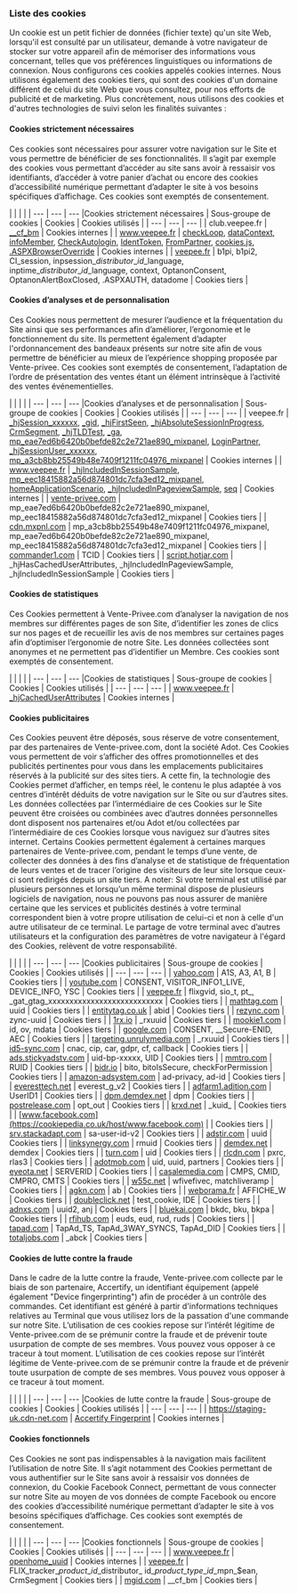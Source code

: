 ### Liste des cookies

Un cookie est un petit fichier de données (fichier texte) qu'un site Web, lorsqu'il est consulté par un utilisateur, demande à votre navigateur de stocker sur votre appareil afin de mémoriser des informations vous concernant, telles que vos préférences linguistiques ou informations de connexion. Nous configurons ces cookies appelés cookies internes. Nous utilisons également des cookies tiers, qui sont des cookies d'un domaine différent de celui du site Web que vous consultez, pour nos efforts de publicité et de marketing. Plus concrètement, nous utilisons des cookies et d'autres technologies de suivi selon les finalités suivantes :

#### Cookies strictement nécessaires

Ces cookies sont nécessaires pour assurer votre navigation sur le Site et vous permettre de bénéficier de ses fonctionnalités. Il s’agit par exemple des cookies vous permettant d’accéder au site sans avoir à ressaisir vos identifiants, d’accéder à votre panier d’achat ou encore des cookies d’accessibilité numérique permettant d’adapter le site à vos besoins spécifiques d’affichage. Ces cookies sont exemptés de consentement.

|     |     |     |
| --- | --- | --- |Cookies strictement nécessaires
| Sous-groupe de cookies | Cookies | Cookies utilisés |
| --- | --- | --- |
| club.veepee.fr | [\_\_cf\_bm](https://cookiepedia.co.uk/cookies/__cf_bm) | Cookies internes |
| www.veepee.fr | [checkLoop](https://cookiepedia.co.uk/cookies/checkLoop), [dataContext](https://cookiepedia.co.uk/cookies/dataContext), [infoMember](https://cookiepedia.co.uk/cookies/infoMember), [CheckAutologin](https://cookiepedia.co.uk/cookies/CheckAutologin), [IdentToken](https://cookiepedia.co.uk/cookies/IdentToken), [FromPartner](https://cookiepedia.co.uk/cookies/FromPartner), [cookies.js](https://cookiepedia.co.uk/cookies/cookies.js), [.ASPXBrowserOverride](https://cookiepedia.co.uk/cookies/.ASPXBrowserOverride) | Cookies internes |
| [veepee.fr](https://cookiepedia.co.uk/host/veepee.fr) | b1pi, b1pi2, CI\_session, inpsession\_$distributor\_id\_$language, inptime\_$distributor\_id\_$language, context, OptanonConsent, OptanonAlertBoxClosed, .ASPXAUTH, datadome | Cookies tiers |

#### Cookies d’analyses et de personnalisation

Ces Cookies nous permettent de mesurer l’audience et la fréquentation du Site ainsi que ses performances afin d’améliorer, l’ergonomie et le fonctionnement du site. Ils permettent également d’adapter l'ordonnancement des bandeaux présents sur notre site afin de vous permettre de bénéficier au mieux de l’expérience shopping proposée par Vente-privee. Ces cookies sont exemptés de consentement, l’adaptation de l’ordre de présentation des ventes étant un élément intrinsèque à l’activité des ventes événementielles.

|     |     |     |
| --- | --- | --- |Cookies d’analyses et de personnalisation
| Sous-groupe de cookies | Cookies | Cookies utilisés |
| --- | --- | --- |
| veepee.fr | [\_hjSession\_xxxxxx](https://cookiepedia.co.uk/cookies/_hjSession_xxxxxx), [\_gid](https://cookiepedia.co.uk/cookies/_gid), [\_hjFirstSeen](https://cookiepedia.co.uk/cookies/_hjFirstSeen), [\_hjAbsoluteSessionInProgress](https://cookiepedia.co.uk/cookies/_hjAbsoluteSessionInProgress), [CrmSegment](https://cookiepedia.co.uk/cookies/CrmSegment), [\_hjTLDTest](https://cookiepedia.co.uk/cookies/_hjTLDTest), [\_ga](https://cookiepedia.co.uk/cookies/_ga), [mp\_eae7ed6b6420b0befde82c2e721ae890\_mixpanel](https://cookiepedia.co.uk/cookies/mp_eae7ed6b6420b0befde82c2e721ae890_mixpanel), [LoginPartner](https://cookiepedia.co.uk/cookies/LoginPartner), [\_hjSessionUser\_xxxxxx](https://cookiepedia.co.uk/cookies/_hjSessionUser_xxxxxx), [mp\_a3cb8bb25549b48e7409f1211fc04976\_mixpanel](https://cookiepedia.co.uk/cookies/mp_a3cb8bb25549b48e7409f1211fc04976_mixpanel) | Cookies internes |
| www.veepee.fr | [\_hjIncludedInSessionSample](https://cookiepedia.co.uk/cookies/_hjIncludedInSessionSample), [mp\_eec18415882a56d874801dc7cfa3ed12\_mixpanel](https://cookiepedia.co.uk/cookies/mp_eec18415882a56d874801dc7cfa3ed12_mixpanel), [homeApplicationScenario](https://cookiepedia.co.uk/cookies/homeApplicationScenario), [\_hjIncludedInPageviewSample](https://cookiepedia.co.uk/cookies/_hjIncludedInPageviewSample), [seq](https://cookiepedia.co.uk/cookies/seq) | Cookies internes |
| [vente-privee.com](https://cookiepedia.co.uk/host/vente-privee.com) | mp\_eae7ed6b6420b0befde82c2e721ae890\_mixpanel, mp\_eec18415882a56d874801dc7cfa3ed12\_mixpanel | Cookies tiers |
| [cdn.mxpnl.com](https://cookiepedia.co.uk/host/cdn.mxpnl.com) | mp\_a3cb8bb25549b48e7409f1211fc04976\_mixpanel, mp\_eae7ed6b6420b0befde82c2e721ae890\_mixpanel, mp\_eec18415882a56d874801dc7cfa3ed12\_mixpanel | Cookies tiers |
| [commander1.com](https://cookiepedia.co.uk/host/commander1.com) | TCID | Cookies tiers |
| [script.hotjar.com](https://cookiepedia.co.uk/host/script.hotjar.com) | \_hjHasCachedUserAttributes, \_hjIncludedInPageviewSample, \_hjIncludedInSessionSample | Cookies tiers |

#### Cookies de statistiques

Ces Cookies permettent à Vente-Privee.com d’analyser la navigation de nos membres sur différentes pages de son Site, d’identifier les zones de clics sur nos pages et de recueillir les avis de nos membres sur certaines pages afin d’optimiser l’ergonomie de notre Site. Les données collectées sont anonymes et ne permettent pas d’identifier un Membre. Ces cookies sont exemptés de consentement.

|     |     |     |
| --- | --- | --- |Cookies de statistiques
| Sous-groupe de cookies | Cookies | Cookies utilisés |
| --- | --- | --- |
| www.veepee.fr | [\_hjCachedUserAttributes](https://cookiepedia.co.uk/cookies/_hjCachedUserAttributes) | Cookies internes |

#### Cookies publicitaires

Ces Cookies peuvent être déposés, sous réserve de votre consentement, par des partenaires de Vente-privee.com, dont la société Adot. Ces Cookies vous permettent de voir s’afficher des offres promotionnelles et des publicités pertinentes pour vous dans les emplacements publicitaires réservés à la publicité sur des sites tiers. A cette fin, la technologie des Cookies permet d’afficher, en temps réel, le contenu le plus adaptée à vos centres d’intérêt déduits de votre navigation sur le Site ou sur d’autres sites. Les données collectées par l’intermédiaire de ces Cookies sur le Site peuvent être croisées ou combinées avec d’autres données personnelles dont disposent nos partenaires et/ou Adot et/ou collectées par l’intermédiaire de ces Cookies lorsque vous naviguez sur d’autres sites internet. Certains Cookies permettent également à certaines marques partenaires de Vente-privee.com, pendant le temps d’une vente, de collecter des données à des fins d’analyse et de statistique de fréquentation de leurs ventes et de tracer l’origine des visiteurs de leur site lorsque ceux-ci sont redirigés depuis un site tiers. A noter: Si votre terminal est utilisé par plusieurs personnes et lorsqu’un même terminal dispose de plusieurs logiciels de navigation, nous ne pouvons pas nous assurer de manière certaine que les services et publicités destinés à votre terminal correspondent bien à votre propre utilisation de celui-ci et non à celle d'un autre utilisateur de ce terminal. Le partage de votre terminal avec d’autres utilisateurs et la configuration des paramètres de votre navigateur à l'égard des Cookies, relèvent de votre responsabilité.

|     |     |     |
| --- | --- | --- |Cookies publicitaires
| Sous-groupe de cookies | Cookies | Cookies utilisés |
| --- | --- | --- |
| [yahoo.com](https://cookiepedia.co.uk/host/yahoo.com) | A1S, A3, A1, B | Cookies tiers |
| [youtube.com](https://cookiepedia.co.uk/host/youtube.com) | CONSENT, VISITOR\_INFO1\_LIVE, DEVICE\_INFO, YSC | Cookies tiers |
| [veepee.fr](https://cookiepedia.co.uk/host/veepee.fr) | flixgvid, sio\_t, pt\_, \_gat\_gtag\_xxxxxxxxxxxxxxxxxxxxxxxxxxx | Cookies tiers |
| [mathtag.com](https://cookiepedia.co.uk/host/mathtag.com) | uuid | Cookies tiers |
| [entitytag.co.uk](https://cookiepedia.co.uk/host/entitytag.co.uk) | abid | Cookies tiers |
| [rezync.com](https://cookiepedia.co.uk/host/rezync.com) | zync-uuid | Cookies tiers |
| [1rx.io](https://cookiepedia.co.uk/host/1rx.io) | \_rxuuid | Cookies tiers |
| [mookie1.com](https://cookiepedia.co.uk/host/mookie1.com) | id, ov, mdata | Cookies tiers |
| [google.com](https://cookiepedia.co.uk/host/google.com) | CONSENT, \_\_Secure-ENID, AEC | Cookies tiers |
| [targeting.unrulymedia.com](https://cookiepedia.co.uk/host/targeting.unrulymedia.com) | \_rxuuid | Cookies tiers |
| [id5-sync.com](https://cookiepedia.co.uk/host/id5-sync.com) | cnac, cip, car, gdpr, cf, callback | Cookies tiers |
| [ads.stickyadstv.com](https://cookiepedia.co.uk/host/ads.stickyadstv.com) | uid-bp-xxxxx, UID | Cookies tiers |
| [mmtro.com](https://cookiepedia.co.uk/host/mmtro.com) | RUID | Cookies tiers |
| [bidr.io](https://cookiepedia.co.uk/host/bidr.io) | bito, bitoIsSecure, checkForPermission | Cookies tiers |
| [amazon-adsystem.com](https://cookiepedia.co.uk/host/amazon-adsystem.com) | ad-privacy, ad-id | Cookies tiers |
| [everesttech.net](https://cookiepedia.co.uk/host/everesttech.net) | everest\_g\_v2 | Cookies tiers |
| [adfarm1.adition.com](https://cookiepedia.co.uk/host/adfarm1.adition.com) | UserID1 | Cookies tiers |
| [dpm.demdex.net](https://cookiepedia.co.uk/host/dpm.demdex.net) | dpm | Cookies tiers |
| [postrelease.com](https://cookiepedia.co.uk/host/postrelease.com) | opt\_out | Cookies tiers |
| [krxd.net](https://cookiepedia.co.uk/host/krxd.net) | \_kuid\_ | Cookies tiers |
| [www.facebook.com](https://cookiepedia.co.uk/host/www.facebook.com) |     | Cookies tiers |
| [srv.stackadapt.com](https://cookiepedia.co.uk/host/srv.stackadapt.com) | sa-user-id-v2 | Cookies tiers |
| [adstir.com](https://cookiepedia.co.uk/host/adstir.com) | uuid | Cookies tiers |
| [linksynergy.com](https://cookiepedia.co.uk/host/linksynergy.com) | rmuid | Cookies tiers |
| [demdex.net](https://cookiepedia.co.uk/host/demdex.net) | demdex | Cookies tiers |
| [turn.com](https://cookiepedia.co.uk/host/turn.com) | uid | Cookies tiers |
| [rlcdn.com](https://cookiepedia.co.uk/host/rlcdn.com) | pxrc, rlas3 | Cookies tiers |
| [adotmob.com](https://cookiepedia.co.uk/host/adotmob.com) | uid, uuid, partners | Cookies tiers |
| [eyeota.net](https://cookiepedia.co.uk/host/eyeota.net) | SERVERID | Cookies tiers |
| [casalemedia.com](https://cookiepedia.co.uk/host/casalemedia.com) | CMPS, CMID, CMPRO, CMTS | Cookies tiers |
| [w55c.net](https://cookiepedia.co.uk/host/w55c.net) | wfivefivec, matchliveramp | Cookies tiers |
| [agkn.com](https://cookiepedia.co.uk/host/agkn.com) | ab  | Cookies tiers |
| [weborama.fr](https://cookiepedia.co.uk/host/weborama.fr) | AFFICHE\_W | Cookies tiers |
| [doubleclick.net](https://cookiepedia.co.uk/host/doubleclick.net) | test\_cookie, IDE | Cookies tiers |
| [adnxs.com](https://cookiepedia.co.uk/host/adnxs.com) | uuid2, anj | Cookies tiers |
| [bluekai.com](https://cookiepedia.co.uk/host/bluekai.com) | bkdc, bku, bkpa | Cookies tiers |
| [rfihub.com](https://cookiepedia.co.uk/host/rfihub.com) | euds, eud, rud, ruds | Cookies tiers |
| [tapad.com](https://cookiepedia.co.uk/host/tapad.com) | TapAd\_TS, TapAd\_3WAY\_SYNCS, TapAd\_DID | Cookies tiers |
| [totaljobs.com](https://cookiepedia.co.uk/host/totaljobs.com) | \_abck | Cookies tiers |

#### Cookies de lutte contre la fraude

Dans le cadre de la lutte contre la fraude, Vente-privee.com collecte par le biais de son partenaire, Accertify, un identifiant équipement (appelé également "Device fingerprinting") afin de procéder à un contrôle des commandes. Cet identifiant est généré à partir d'informations techniques relatives au Terminal que vous utilisez lors de la passation d'une commande sur notre Site. L’utilisation de ces cookies repose sur l’intérêt légitime de Vente-privee.com de se prémunir contre la fraude et de prévenir toute usurpation de compte de ses membres. Vous pouvez vous opposer à ce traceur à tout moment. L’utilisation de ces cookies repose sur l’intérêt légitime de Vente-privee.com de se prémunir contre la fraude et de prévenir toute usurpation de compte de ses membres. Vous pouvez vous opposer à ce traceur à tout moment.

|     |     |     |
| --- | --- | --- |Cookies de lutte contre la fraude
| Sous-groupe de cookies | Cookies | Cookies utilisés |
| --- | --- | --- |
| https://staging-uk.cdn-net.com | [Accertify Fingerprint](https://cookiepedia.co.uk/cookies/Accertify%20Fingerprint) | Cookies internes |

#### Cookies fonctionnels

Ces Cookies ne sont pas indispensables à la navigation mais facilitent l’utilisation de notre Site. Il s’agit notamment des Cookies permettant de vous authentifier sur le Site sans avoir à ressaisir vos données de connexion, du Cookie Facebook Connect, permettant de vous connecter sur notre Site au moyen de vos données de compte Facebook ou encore des cookies d’accessibilité numérique permettant d’adapter le site à vos besoins spécifiques d’affichage. Ces cookies sont exemptés de consentement.

|     |     |     |
| --- | --- | --- |Cookies fonctionnels
| Sous-groupe de cookies | Cookies | Cookies utilisés |
| --- | --- | --- |
| www.veepee.fr | [openhome\_uuid](https://cookiepedia.co.uk/cookies/openhome_uuid) | Cookies internes |
| [veepee.fr](https://cookiepedia.co.uk/host/veepee.fr) | FLIX\_tracker\_$product\_id\_$distributor\_ id\_$product\_type\_id\_$mpn\_$ean, CrmSegment | Cookies tiers |
| [mgid.com](https://cookiepedia.co.uk/host/mgid.com) | \_\_cf\_bm | Cookies tiers |